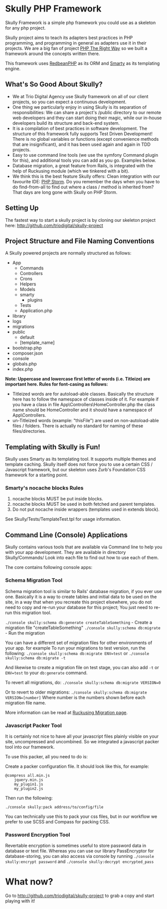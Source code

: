 # Skully PHP Framework

Skully Framework is a simple php framework you could use as a skeleton for any php project.

Skully project aims to teach its adapters best practices in PHP programming, and programming in general as adapters use it in their projects. We are a big fan of project [PHP The Right Way](http://phptherightway.com) so we built a framework around the concepts written there.

This framework uses [RedbeanPHP](http://redbeanphp.com) as its ORM and [Smarty](http://smarty.net) as its templating engine.

## What's So Good About Skully?

- We at Trio Digital Agency use Skully framework on all of our client projects, so you can expect a continuous development.
- One thing we particularly enjoy in using Skully is its separation of responsibilities: We can share a project's /public directory to our remote web developers and they can start doing their magic, while our in-house developers build its structure and back-end system.
- It is a compilation of best practices in software development. The structure of this framework fully supports Test Driven Development! There is no global variables or functions (except convenience methods that are insignificant), and it has been used again and again in TDD projects.
- Easy to use command line tools (we use the symfony Command plugin for this), and additional tools you can add as you go. Examples below.
- Database migration, a great feature from Rails, is integrated with the help of Ruckusing module (which we tinkered with a bit).
- We think this is the best feature Skully offers: Clean integration with our favourite IDE: [PHP Storm](http://www.jetbrains.com/phpstorm/). Do you remember the days when you have to do find-from-all to find out where a class / method is inherited from? That days are long gone with Skully on PHP Storm.

## Setting Up

The fastest way to start a skully project is by cloning our skeleton project here: http://github.com/triodigital/skully-project

## Project Structure and File Naming Conventions

A Skully powered projects are normally structured as follows:

- App
    * Commands
    * Controllers
    * Crons
    * Helpers
    * Models
    * smarty
        - plugins
    * Tests
    * Application.php
- library
- logs
- migrations
- public
    * default
    * [template_name]
- bootstrap.php
- composer.json
- console
- globals.php
- index.php

**Note: Uppercase and lowercase first letter of words (i.e. Titleize) are important here. Rules for font-casing as follows:**

- Titleized words are for autoload-able classes. Basically the structure here has to follow the namespace of classes inside of it.
  For example if you have a class in file App\Controllers\HomeController.php the class name should be HomeController and it should have a namespace of App\Controllers.
- un-Titleized words (example: "thisFile") are used on non-autoload-able files / folders.
  There is actually no standard for naming of these files/directories.

## Templating with Skully is Fun!
Skully uses Smarty as its templating tool. It supports multiple themes and template caching. Skully itself does not force you to use a certain CSS / Javascript framework, but our skeleton uses Zurb's Foundation CSS framework for a starting point.

### Smarty's nocache blocks Rules

1. nocache blocks MUST be put inside blocks.
2. nocache blocks MUST be used in both fetched and parent templates.
3. Do not put nocache inside wrappers (templates used in extends block).

See Skully/Tests/TemplateTest.tpl for usage information.

## Command Line (Console) Applications

Skully contains various tools that are available via Command line to help you with your app development. They are available in directory Skully/Commands/ Look into each file to find out how to use each of them.

The core contains following console apps:

### Schema Migration Tool

Schema migration tool is similar to Rails' database migration, if you ever use one. Basically it is a way to create tables and initial data to be used on the site, in a way that when you recreate this project elsewhere, you do not need to copy and re-run your database for this project; You just need to re-run this migration tool.

`./console skully:schema db:generate createTableSomething` - Create a migration file "createTableSomething"
`./console skully:schema db:migrate` - Run the migration

You can have a different set of migration files for other environments of your app. for example To run your migrations to test version, run the following:
`./console skully:schema db:migrate ENV=test`
or
`./console skully:schema db:migrate -t`

And likewise to create a migration file on test stage, you can also add `-t` or `ENV=test` to your `db:generate` command.

To revert all migrations, do:
`./console skully:schema db:migrate VERSION=0`

Or to revert to older migrations:
`./console skully:schema db:migrate VERSION=[number]`
Where number is the numbers shown before each migration file name.

More information can be read at [Ruckusing Migration page](https://github.com/ruckus/ruckusing-migrations).

### Javascript Packer Tool

It is certainly not nice to have all your javascript files plainly visible on your site, uncompressed and uncombined. So we integrated a javascript packer tool into our framework.

To use this packer, all you need to do is:

Create a packer configuration file. It should look like this, for example:

```
@compress all.min.js
    jquery.min.js
    my_plugin1.js
    my_plugin2.js
```

Then run the following:

`./console skully:pack address/to/config/file`

You can technically use this to pack your css files, but in our workflow we prefer to use SCSS and Compass for packing CSS.

### Password Encryption Tool

Revertable encryption is sometimes useful to store password data in database or text file. Whereas you can use our library PassEncryptor for database-storing, you can also access via console by running
`./console skully:encrypt password`
and
`./console skully:decrypt encrypted_pass`

# What now?

Go to http://github.com/triodigital/skully-project to grab a copy and start playing with it!
